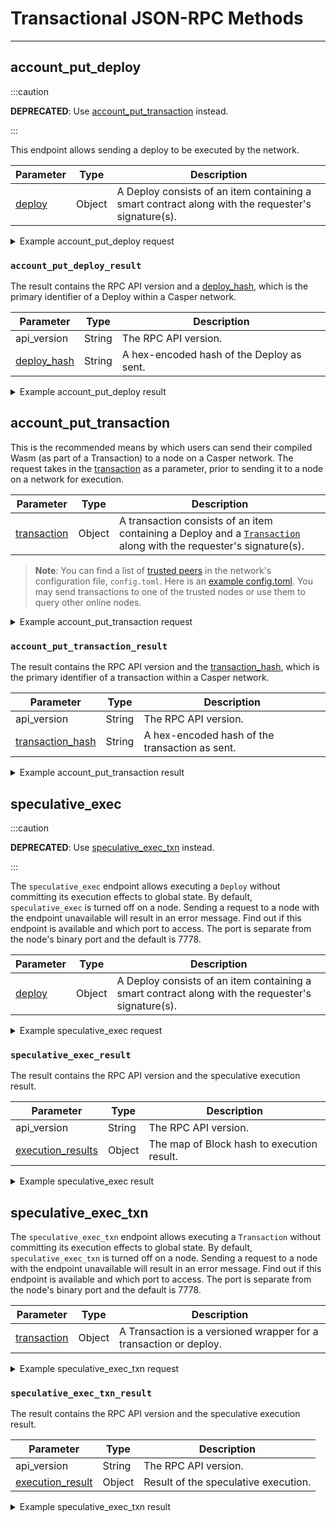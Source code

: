 # Transactional JSON-RPC Methods

---

## account_put_deploy

:::caution

**DEPRECATED**: Use [account_put_transaction](#account-put-transaction) instead.

:::

This endpoint allows sending a deploy to be executed by the network.

|Parameter|Type|Description|
|---------|----|-----------|
|[deploy](./types_chain.md#deploy)|Object|A Deploy consists of an item containing a smart contract along with the requester's signature(s).|

<details>

<summary>Example account_put_deploy request</summary>

```json

{
  "id": 1,
  "jsonrpc": "2.0",
  "method": "account_put_deploy",
  "params": [
    {
      "name": "deploy",
      "value": {
        "hash": "5c9b3b099c1378aa8e4a5f07f59ff1fcdc69a83179427c7e67ae0377d94d93fa",
        "header": {
          "account": "01d9bf2148748a85c89da5aad8ee0b0fc2d105fd39d41a4c796536354f0ae2900c",
          "timestamp": "2020-11-17T00:39:24.072Z",
          "ttl": "1h",
          "gas_price": 1,
          "body_hash": "d53cf72d17278fd47d399013ca389c50d589352f1a12593c0b8e01872a641b50",
          "dependencies": [
            "0101010101010101010101010101010101010101010101010101010101010101"
          ],
          "chain_name": "casper-example"
        },
        "payment": {
          "StoredContractByName": {
            "name": "casper-example",
            "entry_point": "example-entry-point",
            "args": [
              [
                "amount",
                {
                  "cl_type": "I32",
                  "bytes": "e8030000",
                  "parsed": 1000
                }
              ]
            ]
          }
        },
        "session": {
          "Transfer": {
            "args": [
              [
                "amount",
                {
                  "cl_type": "I32",
                  "bytes": "e8030000",
                  "parsed": 1000
                }
              ]
            ]
          }
        },
        "approvals": [
          {
            "signer": "01d9bf2148748a85c89da5aad8ee0b0fc2d105fd39d41a4c796536354f0ae2900c",
            "signature": "014c1a89f92e29dd74fc648f741137d9caf4edba97c5f9799ce0c9aa6b0c9b58db368c64098603dbecef645774c05dff057cb1f91f2cf390bbacce78aa6f084007"
          }
        ]
      }
    }
  ]
}

```

</details>

### `account_put_deploy_result`

The result contains the RPC API version and a [deploy_hash](./types_chain.md#deployhash), which is the primary identifier of a Deploy within a Casper network.

|Parameter|Type|Description|
|---------|----|-----------|
|api_version|String|The RPC API version.|
|[deploy_hash](./types_chain.md#deployhash)|String| A hex-encoded hash of the Deploy as sent.|

<details>

<summary>Example account_put_deploy result</summary>

```json

{
  "id": 1,
  "jsonrpc": "2.0",
  "result": {
    "name": "account_put_deploy_result",
    "value": {
      "api_version": "2.0.0",
      "deploy_hash": "5c9b3b099c1378aa8e4a5f07f59ff1fcdc69a83179427c7e67ae0377d94d93fa"
    }
  }
}

```

</details>

## account_put_transaction

This is the recommended means by which users can send their compiled Wasm (as part of a Transaction) to a node on a Casper network. The request takes in the [transaction](./types_chain.md#transaction) as a parameter, prior to sending it to a node on a network for execution.

|Parameter|Type|Description|
|---------|----|-----------|
|[transaction](./types_chain.md#transaction)|Object|A transaction consists of an item containing a Deploy and a [`Transaction`](./types_chain.md#transaction) along with the requester's signature(s).|

> **Note**: You can find a list of [trusted peers](../../operators/setup/joining.md/#known-addresses) in the network's configuration file, `config.toml`. Here is an [example config.toml](https://github.com/casper-network/casper-node/blob/dev/resources/production/config-example.toml#L131). You may send transactions to one of the trusted nodes or use them to query other online nodes.

<details>

<summary>Example account_put_transaction request</summary>

```json
{
  "id": 1,
  "jsonrpc": "2.0",
  "method": "account_put_transaction",
  "params": [
    {
      "name": "transaction",
      "value": {
        "Version1": {
          "hash": "f5582cb81a5abda63ebaa4edb3b05210ecbd63ffb8dd17bfbeb3b867f4014468",
          "header": {
            "chain_name": "casper-example",
            "timestamp": "2020-11-17T00:39:24.072Z",
            "ttl": "1h",
            "body_hash": "aa24833ffbf31d62c8c8c4265349e7c09cd71952fcbce6f7b12daf5e340bf2cc",
            "pricing_mode": {
              "Fixed": {
                "gas_price_tolerance": 5
              }
            },
            "initiator_addr": {
              "PublicKey": "01d9bf2148748a85c89da5aad8ee0b0fc2d105fd39d41a4c796536354f0ae2900c"
            }
          },
          "body": {
            "args": [
              [
                "source",
                {
                  "cl_type": {
                    "Option": "URef"
                  },
                  "bytes": "010a0a0a0a0a0a0a0a0a0a0a0a0a0a0a0a0a0a0a0a0a0a0a0a0a0a0a0a0a0a0a0a07",
                  "parsed": "uref-0a0a0a0a0a0a0a0a0a0a0a0a0a0a0a0a0a0a0a0a0a0a0a0a0a0a0a0a0a0a0a0a-007"
                }
              ],
              [
                "target",
                {
                  "cl_type": "URef",
                  "bytes": "1b1b1b1b1b1b1b1b1b1b1b1b1b1b1b1b1b1b1b1b1b1b1b1b1b1b1b1b1b1b1b1b00",
                  "parsed": "uref-1b1b1b1b1b1b1b1b1b1b1b1b1b1b1b1b1b1b1b1b1b1b1b1b1b1b1b1b1b1b1b1b-000"
                }
              ],
              [
                "amount",
                {
                  "cl_type": "U512",
                  "bytes": "0500ac23fc06",
                  "parsed": "30000000000"
                }
              ],
              [
                "id",
                {
                  "cl_type": {
                    "Option": "U64"
                  },
                  "bytes": "01e703000000000000",
                  "parsed": 999
                }
              ]
            ],
            "target": "Native",
            "entry_point": "Transfer",
            "transaction_category": 0,
            "scheduling": "Standard"
          },
          "approvals": [
            {
              "signer": "01d9bf2148748a85c89da5aad8ee0b0fc2d105fd39d41a4c796536354f0ae2900c",
              "signature": "0137d3f468d8f8a6e63f4110d79be29b8c8428e9cd858a92049660e7851ae16a299640d1fc1c930ab6cb424f1a6eec0b194df74bede14f4af1b5133106f1280d0b"
            }
          ]
        }
      }
    }
  ],
}

```

</details>

### `account_put_transaction_result`

The result contains the RPC API version and the [transaction_hash](./types_chain.md#transactionhash), which is the primary identifier of a transaction within a Casper network.

|Parameter|Type|Description|
|---------|----|-----------|
|api_version|String|The RPC API version.|
|[transaction_hash](./types_chain.md#transactionhash)|String| A hex-encoded hash of the transaction as sent.|

<details>

<summary>Example account_put_transaction result</summary>

```json
{
  "id": 1,
  "jsonrpc": "2.0",
  "result": {
    "name": "account_put_transaction_result",
    "value": {
      "api_version": "2.0.0",
      "transaction_hash": {
        "Version1": "f5582cb81a5abda63ebaa4edb3b05210ecbd63ffb8dd17bfbeb3b867f4014468"
      }
    }
  }
}

```

</details>

## speculative_exec

:::caution

**DEPRECATED**: Use [speculative_exec_txn](#speculative-exec-txn) instead.

:::

The `speculative_exec` endpoint allows executing a `Deploy` without committing its execution effects to global state. By default, `speculative_exec` is turned off on a node. Sending a request to a node with the endpoint unavailable will result in an error message. Find out if this endpoint is available and which port to access. The port is separate from the node's binary port and the default is 7778.

|Parameter|Type|Description|
|---------|----|-----------|
|[deploy](./types_chain.md#deploy)|Object|A Deploy consists of an item containing a smart contract along with the requester's signature(s).|

<details>

<summary>Example speculative_exec request</summary>

```json

{
  "jsonrpc": "2.0",
  "method": "speculative_exec",
  "params": {
    "deploy": {
      "hash": "b6aa46333fb858deee7f259a5bca581251c6200a5d902aeb1244c3a7169b5971",
      "header": {
        "account": "01a2905e4680aa49e0b44100d9dfc861b9605bb35f9956b1e99eb43863363d80aa",
        "timestamp": "2023-05-23T13:32:45.554Z",
        "ttl": "30m",
        "gas_price": 1,
        "body_hash": "74db109805bb20de43ef89a5b084544a858908b236601519d5827cd9b7fbb925",
        "dependencies": [],
        "chain_name": "integration-test"
      },
      "payment": {
        "ModuleBytes": {
          "module_bytes": "",
          "args": [
            [
              "amount",
              {
                "cl_type": "U512",
                "bytes": "0400e1f505",
                "parsed": "100000000"
              }
            ]
          ]
        }
      },
      "session": {
        "Transfer": {
          "args": [
            [
              "amount",
              {
                "cl_type": "U512",
                "bytes": "0400f90295",
                "parsed": "2500000000"
              }
            ],
            [
              "target",
              {
                "cl_type": "PublicKey",
                "bytes": "01265ea737411b349ad3d0fc724c2c588acd2765c057e5c690cd5e3dade401782b",
                "parsed": "01265ea737411b349ad3d0fc724c2c588acd2765c057e5c690cd5e3dade401782b"
              }
            ],
            [
              "id",
              {
                "cl_type": {
                  "Option": "U64"
                },
                "bytes": "010000000000000000",
                "parsed": 0
              }
            ]
          ]
        }
      },
      "approvals": [
        {
          "signer": "01a2905e4680aa49e0b44100d9dfc861b9605bb35f9956b1e99eb43863363d80aa",
          "signature": "01c94d517d5bbc8d5c74e0e68b8cb308561ff979a1c91907b56d427cc90156c437726c0b736d17f7303f2db66e405c7e5c8175b8b863703938eff1659766dff808"
        }
      ]
    }
  },
  "id": 6889533540839698701
}

```

</details>

### `speculative_exec_result`

The result contains the RPC API version and the speculative execution result.

|Parameter|Type|Description|
|---------|----|-----------|
|api_version|String|The RPC API version.|
|[execution_results](./types_chain.md#executionresult)|Object|The map of Block hash to execution result.|

<details>

<summary>Example speculative_exec result</summary>

<!--TODO the latest example from the Sidecar is empty. Test it or work with a dev to get the details. -->

```json

{
  "jsonrpc": "2.0",
  "id": -8801853076373554652,
  "result": {
    "name": "speculative_exec_result",
    "value": {
      "api_version": "2.0.0",
      "execution_result": {
        "block_hash": "0000000000000000000000000000000000000000000000000000000000000000",
        "transfers": [],
        "limit": "0",
        "consumed": "0",
        "effects": [],
        "messages": [],
        "error": null
      }
    }
  }
}

```


</details>


## speculative_exec_txn

The `speculative_exec_txn` endpoint allows executing a `Transaction` without committing its execution effects to global state. By default, `speculative_exec_txn` is turned off on a node. Sending a request to a node with the endpoint unavailable will result in an error message. Find out if this endpoint is available and which port to access. The port is separate from the node's binary port and the default is 7778.

|Parameter|Type|Description|
|---------|----|-----------|
|[transaction](./types_chain.md#transaction)|Object|A Transaction is a versioned wrapper for a transaction or deploy.|

<details>

<summary>Example speculative_exec_txn request</summary>

```json

{
  "jsonrpc": "2.0",
  "method": "speculative_exec_txn",
  "params": {
    "transaction": {
      "Version1": {
        "hash": "f5582cb81a5abda63ebaa4edb3b05210ecbd63ffb8dd17bfbeb3b867f4014468",
        "header": {
          "chain_name": "casper-example",
          "timestamp": "2020-11-17T00:39:24.072Z",
          "ttl": "1h",
          "body_hash": "aa24833ffbf31d62c8c8c4265349e7c09cd71952fcbce6f7b12daf5e340bf2cc",
          "pricing_mode": {
            "Fixed": {
              "gas_price_tolerance": 5
            }
          },
          "initiator_addr": {
            "PublicKey": "01d9bf2148748a85c89da5aad8ee0b0fc2d105fd39d41a4c796536354f0ae2900c"
          }
        },
        "body": {
          "args": [
            [
              "source",
              {
                "cl_type": {
                  "Option": "URef"
                },
                "bytes": "010a0a0a0a0a0a0a0a0a0a0a0a0a0a0a0a0a0a0a0a0a0a0a0a0a0a0a0a0a0a0a0a07",
                "parsed": "uref-0a0a0a0a0a0a0a0a0a0a0a0a0a0a0a0a0a0a0a0a0a0a0a0a0a0a0a0a0a0a0a0a-007"
              }
            ],
            [
              "target",
              {
                "cl_type": "URef",
                "bytes": "1b1b1b1b1b1b1b1b1b1b1b1b1b1b1b1b1b1b1b1b1b1b1b1b1b1b1b1b1b1b1b1b00",
                "parsed": "uref-1b1b1b1b1b1b1b1b1b1b1b1b1b1b1b1b1b1b1b1b1b1b1b1b1b1b1b1b1b1b1b1b-000"
              }
            ],
            [
              "amount",
              {
                "cl_type": "U512",
                "bytes": "0500ac23fc06",
                "parsed": "30000000000"
              }
            ],
            [
              "id",
              {
                "cl_type": {
                  "Option": "U64"
                },
                "bytes": "01e703000000000000",
                "parsed": 999
              }
            ]
          ],
          "target": "Native",
          "entry_point": "Transfer",
          "transaction_category": 0,
          "scheduling": "Standard"
        },
        "approvals": [
          {
            "signer": "01d9bf2148748a85c89da5aad8ee0b0fc2d105fd39d41a4c796536354f0ae2900c",
            "signature": "0137d3f468d8f8a6e63f4110d79be29b8c8428e9cd858a92049660e7851ae16a299640d1fc1c930ab6cb424f1a6eec0b194df74bede14f4af1b5133106f1280d0b"
          }
        ]
      }
    }
  },
  "id": 6889533540839698701
}

```

</details>

### `speculative_exec_txn_result`

The result contains the RPC API version and the speculative execution result.

|Parameter|Type|Description|
|---------|----|-----------|
|api_version|String|The RPC API version.|
|[execution_result](./types_chain.md#executionresult)|Object|Result of the speculative execution.|

<details>

<!--TODO the latest example from the Sidecar is empty. Test it or work with a dev to get the details. -->

<summary>Example speculative_exec_txn result</summary>

```json

{
  "jsonrpc": "2.0",
  "id": -8801853076373554652,
  "result": {
    "name": "speculative_exec_txn_result",
    "value": {
      "api_version": "2.0.0",
      "execution_result": {
        "block_hash": "0000000000000000000000000000000000000000000000000000000000000000",
        "transfers": [],
        "limit": "0",
        "consumed": "0",
        "effects": [],
        "messages": [],
        "error": null
      }
    }
  }
}

```


</details>